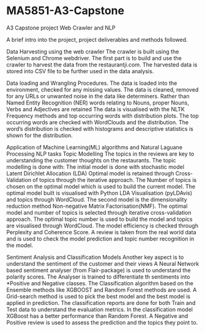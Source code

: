 # MA5851-A3-Capstone
A3 Capstone project Web Crawler and NLP 

A brief intro into the project, project deliverables and methods followed.

Data Harvesting using the web crawler
The crawler is built using the Selenium and Chrome webdriver.
The first part is to build and use the crawler to harvest the data from the restaurantji.com.
The harvested data is stored into CSV file to be further used in the data analysis.
 
Data loading and Wrangling Procedures.
The data is loaded into the environment, checked for any missing values.
The data is cleaned, removed for any URLs or unwanted noise in the data like determiners.
Rather than Named Entity Recognition (NER) words relating to Nouns, proper Nouns, Verbs and Adjectives are retained
The data is visualised with the NLTK Frequency methods and top occurring words with distribution plots.
The top occurring words are checked with WordClouds and the distribution.
The word’s distribution is checked with histograms and descriptive statistics is shown for the distribution.
 
Application of Machine Learning(ML) algorithms and Natural Laguane Processing NLP tasks
Topic Modelling
The topics in the reviews are key to understanding the customer thoughts on the restaurants.
The topic modelling is done with:
The initial model is done with stochastic model Latent Dirichlet Allocation (LDA)
Optimal model is retained through Cross-Validation of topics through the iterative approach.
The Number of topics is chosen on the optimal model which is used to build the current model.
The optimal model built is visualised with Python LDA Visualisation (pyLDAvis) and topics through WordCloud.
The second model is the dimensionality reduction method Non-negative Matrix Factorisation(NMF).
The optimal model and number of topics is selected through iterative cross-validation approach.
The optimal topic number is used to build the model and topics are visualised through WordCloud.
The model efficiency is checked through Perplexity and Coherence Score.
A review is taken from the real world data and is used to check the model prediction and topic number recognition in the model.
 
Sentiment Analysis and Classification Models
Another key aspect is to understand the sentiment of the customer and their views
A Neural Network based sentiment analyser (from Flair-package) is used to understand the polarity scores.
The Analyser is trained to differentiate th sentiments into *Positive and Negative classes.
The Classification algorithm based on the Ensemble methods like XGBOOST and Random Forest methods are used.
A Grid-search method is used to pick the best model and the best model is applied in prediction.
The classification reports are done for both Train and Test data to understand the evaluation metrics.
In the classification model XGBoost has a better performance than Random Forest.
A Negative and Positive review is used to assess the prediction and the topics they point to.
